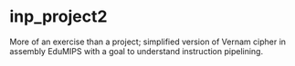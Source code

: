 # inp_project2
 More of an exercise than a project; simplified version of Vernam cipher in assembly EduMIPS with a goal to understand instruction pipelining.
